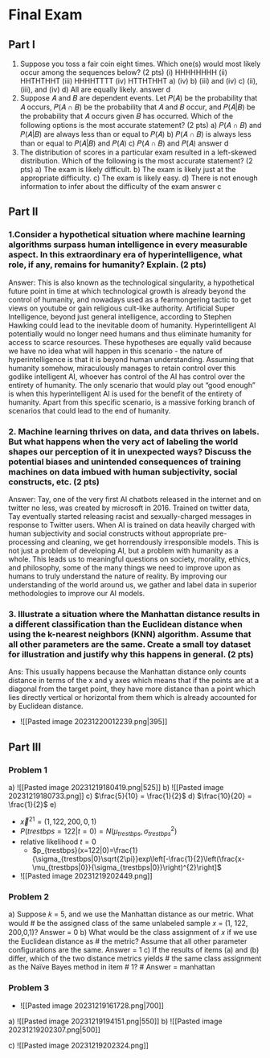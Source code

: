 # Final Exam
## Part I
1. Suppose you toss a fair coin eight times. Which one(s) would most likely occur among the sequences below? (2 pts) (i) HHHHHHHH (ii) HHTHTHHT (iii) HHHHTTTT (iv) HTTHTHHT a) (iv) b) (iii) and (iv) c) (ii), (iii), and (iv) d) All are equally likely. answer d
2. Suppose 𝐴 and 𝐵 are dependent events. Let 𝑃(𝐴) be the probability that 𝐴 occurs, 𝑃(𝐴 ∩ 𝐵) be the probability that 𝐴 and 𝐵 occur, and 𝑃(𝐴|𝐵) be the probability that 𝐴 occurs given 𝐵 has occurred. Which of the following options is the most accurate statement? (2 pts) a) 𝑃(𝐴 ∩ 𝐵) and 𝑃(𝐴|𝐵) are always less than or equal to 𝑃(𝐴) b) 𝑃(𝐴 ∩ 𝐵) is always less than or equal to 𝑃(𝐴|𝐵) and 𝑃(𝐴) c) 𝑃(𝐴 ∩ 𝐵) and 𝑃(𝐴) answer d
3. The distribution of scores in a particular exam resulted in a left-skewed distribution. Which of the following is the most accurate statement? (2 pts) a) The exam is likely difficult. b) The exam is likely just at the appropriate difficulty. c) The exam is likely easy. d) There is not enough information to infer about the difficulty of the exam answer c
## Part II
### 1.Consider a hypothetical situation where machine learning algorithms surpass human intelligence in every measurable aspect. In this extraordinary era of hyperintelligence, what role, if  any, remains for humanity? Explain. (2 pts)
Answer: This is also known as the technological singularity, a hypothetical future point in time at which technological growth is already beyond the control of humanity, and nowadays used as a fearmongering tactic to get views on youtube or gain religious cult-like authority. Artificial Super Intelligence, beyond just general intelligence, according to Stephen Hawking could lead to the inevitable doom of humanity. Hyperintelligent AI potentially would no longer need humans and thus eliminate humanity for access to scarce resources. These hypotheses are equally valid because we have no idea what will happen in this scenario - the nature of hyperintelligence is that it is beyond human understanding. Assuming that humanity somehow, miraculously manages to retain control over this godlike intelligent AI, whoever has control of the AI has control over the entirety of humanity. The only scenario that would play out “good enough” is when this hyperintelligent AI is used for the benefit of the entirety of humanity. Apart from this specific scenario, is a massive forking branch of scenarios that could lead to the end of humanity. 
### 2. Machine learning thrives on data, and data thrives on labels. But what happens when the very act of labeling the world shapes our perception of it in unexpected ways? Discuss the potential biases and unintended consequences of training machines on data imbued with human subjectivity, social constructs, etc. (2 pts)
Answer: Tay, one of the very first AI chatbots released in the internet and on twitter no less, was created by microsoft in 2016. Trained on twitter data, Tay eventually started releasing racist and sexually-charged messages in response to Twitter users. When AI is trained on data heavily charged with human subjectivity and social constructs without appropriate pre-processing and cleaning, we get horrendously irresponsible models. This is not just a problem of developing AI, but a problem with humanity as a whole. This leads us to meaningful questions on society, morality, ethics, and philosophy, some of the many things we need to improve upon as humans to truly understand the nature of reality. By improving our understanding of the world around us, we gather and label data in superior methodologies to improve our AI models. 
### 3. Illustrate a situation where the Manhattan distance results in a different classification than the Euclidean distance when using the k-nearest neighbors (KNN) algorithm. Assume that all other parameters are the same. Create a small toy dataset for illustration and justify why this happens in general. (2 pts)
Ans: This usually happens because the Manhattan distance only counts distance in terms of the x and y axes which means that if the points are at a diagonal from the target point, they have more distance than a point which lies directly vertical or horizontal from them which is already accounted for by Euclidean distance.
-  ![[Pasted image 20231220012239.png|395]]  

## Part III
### Problem 1
a) ![[Pasted image 20231219180419.png|525]]
b) ![[Pasted image 20231219180733.png]]
c) $\frac{5}{10} = \frac{1}{2}$
d) $\frac{10}{20} = \frac{1}{2}$
e)
- $\vec{x}^{21} = (1,122,200,0,1)$
- $P(trestbps=122|t=0) = N(\mu_{trestbps}, \sigma_{trestbps}^2)$
- relative likelihood $t=0$
	- $p_{trestbps}(x=122|0)=\frac{1}{\sigma_{trestbps|0}\sqrt{2\pi}}exp\left[-\frac{1}{2}\left(\frac{x-\mu_{trestbps|0}}{\sigma_{trestbps|0}}\right)^{2}\right]$
- ![[Pasted image 20231219202449.png]]
### Problem 2
a) Suppose 𝑘 = 5, and we use the Manhattan distance as our metric. What would # be the assigned class of the same unlabeled sample 𝑥 = (1, 122, 200,0,1)? Answer = 0
b) What would be the class assignment of 𝑥 if we use the Euclidean distance as # the metric? Assume that all other parameter configurations are the same. Answer = 1
c) If the results of items (a) and (b) differ, which of the two distance metrics yields # the same class assignment as the Naïve Bayes method in item # 1? # Answer = manhattan
### Problem 3
- ![[Pasted image 20231219161728.png|700]]

a) ![[Pasted image 20231219194151.png|550]]
b) ![[Pasted image 20231219202307.png|500]]

c) ![[Pasted image 20231219202324.png]]